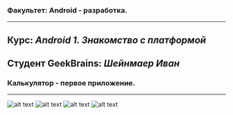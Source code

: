 ### Факультет: Android - разработка.
---
Курс: ***Android 1. Знакомство с платформой***
---
Студент GeekBrains: ***Шейнмаер Иван***
---
### Калькулятор - первое приложение.
---
![alt text](ScreenShots/1.png "Экран калькулятора")
![alt text](ScreenShots/2.png "Экран калькулятора")
![alt text](ScreenShots/3.png "Экран настроек")
![alt text](ScreenShots/4.png "Экран настроек")
